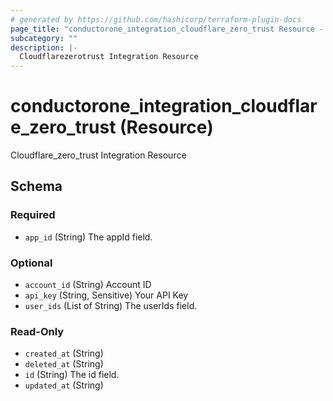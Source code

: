```yaml
---
# generated by https://github.com/hashicorp/terraform-plugin-docs
page_title: "conductorone_integration_cloudflare_zero_trust Resource - terraform-provider-conductorone"
subcategory: ""
description: |-
  Cloudflarezerotrust Integration Resource
---
```


# conductorone_integration_cloudflare_zero_trust (Resource)

Cloudflare_zero_trust Integration Resource



<!-- schema generated by tfplugindocs -->
## Schema

### Required

- `app_id` (String) The appId field.

### Optional

- `account_id` (String) Account ID
- `api_key` (String, Sensitive) Your API Key
- `user_ids` (List of String) The userIds field.

### Read-Only

- `created_at` (String)
- `deleted_at` (String)
- `id` (String) The id field.
- `updated_at` (String)
